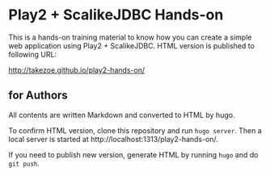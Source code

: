 # Play2 + ScalikeJDBC Hands-on

This is a hands-on training material to know how you can create a simple web application using Play2 + ScalikeJDBC.
HTML version is published to following URL:

http://takezoe.github.io/play2-hands-on/

## for Authors

All contents are written Markdown and converted to HTML by hugo.

To confirm HTML version, clone this repository and run `hugo server`. Then a local server is started at http://localhost:1313/play2-hands-on/.

If you need to publish new version, generate HTML by running `hugo` and do `git push`.
